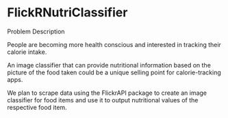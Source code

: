 # FlickRNutriClassifier

Problem Description

People are becoming more health conscious and interested in tracking their calorie intake.

An image classifier that can provide nutritional information based on the picture of the food taken could be a unique selling point for calorie-tracking apps.

We plan to scrape data using the FlickrAPI package to create an image classifier for food items and use it to output nutritional values of the respective food item.
